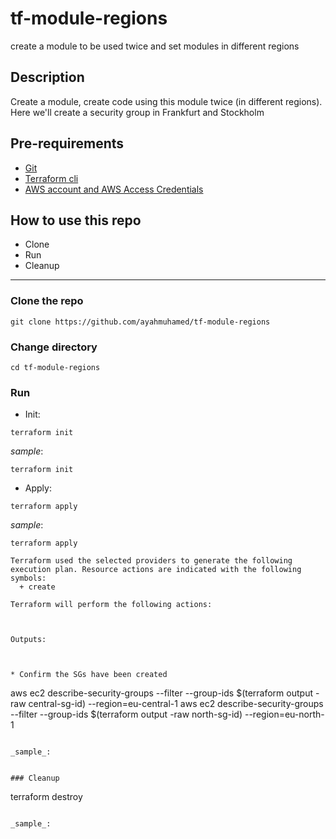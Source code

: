 # tf-module-regions
create a module to be used twice and set modules in different regions

## Description
Create a module, create code using this module twice (in different regions).
Here we'll create a security group in Frankfurt and Stockholm

## Pre-requirements

* [Git](https://git-scm.com/book/en/v2/Getting-Started-Installing-Git) 
* [Terraform cli](https://learn.hashicorp.com/tutorials/terraform/install-cli)
* [AWS account and AWS Access Credentials](https://aws.amazon.com/account/)

## How to use this repo

- Clone
- Run
- Cleanup

---

### Clone the repo

```
git clone https://github.com/ayahmuhamed/tf-module-regions
```

### Change directory

```
cd tf-module-regions
```

### Run

* Init:

```
terraform init
```

_sample_:

```
terraform init

```

* Apply:

```
terraform apply
```

_sample_:

```
terraform apply

Terraform used the selected providers to generate the following execution plan. Resource actions are indicated with the following symbols:
  + create

Terraform will perform the following actions:



Outputs:



* Confirm the SGs have been created

```
aws ec2 describe-security-groups --filter --group-ids $(terraform output -raw central-sg-id) --region=eu-central-1
aws ec2 describe-security-groups --filter --group-ids $(terraform output -raw north-sg-id) --region=eu-north-1
```

_sample_:

```

```

### Cleanup

```
terraform destroy
```

_sample_:

```

```

